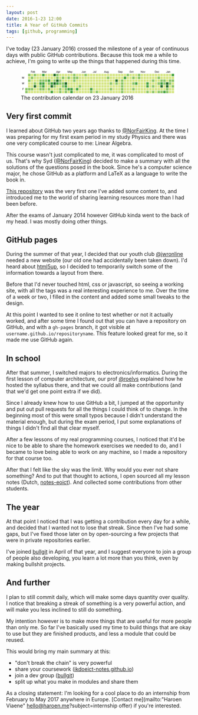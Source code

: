 ```yaml
---
layout: post
date: 2016-1-23 12:00
title: A Year of GitHub Commits
tags: [github, programming]
---
```

I've today (23 January 2016) crossed the milestone of a year of continuous days with public GitHub contributions. Because this took me a while to achieve, I'm going to write up the things that happened during this time.

<figure>
  <img src="/assets/contribution-graph-01-23.svg" alt="github contribution graph">
  <figcaption>The contribution calendar on 23 January 2016</figcaption>
</figure>

## Very first commit

I learned about GitHub two years ago thanks to [@NorFairKing](https://github.com/NorFairKing). At the time I was preparing for my first exam period in my study Physics and there was one very complicated course to me: Linear Algebra.

This course wasn't just complicated to me, it was complicated to most of us. That's why Syd ([@NorFairKing](https://github.com/NorFairKing)) decided to make a summary with all the solutions of the questions posed in the book. Since he's a computer science major, he chose GitHub as a platform and LaTeX as a language to write the book in.

[This repository](https://github.com/NorFairKing/lineairealgebra) was the very first one I've added some content to, and introduced me to the world of sharing learning resources more than I had been before.

After the exams of January 2014 however GitHub kinda went to the back of my head. I was mostly doing other things.

## GitHub pages

During the summer of that year, I decided that our youth club [@jwronline](https://github.com/jwronline) needed a new website (our old one had accidentally been taken down). I'd heard about [html5up](http://html5up.net), so I decided to temporarily switch some of the information towards a layout from there.

Before that I'd never touched html, css or javascript, so seeing a working site, with all the tags was a real interesting experience to me. Over the time of a week or two, I filled in the content and added some small tweaks to the design.

At this point I wanted to see it online to test whether or not it actually worked, and after some time I found out that you can have a repository on GitHub, and with a `gh-pages` branch, it got visible at `username.github.io/repositoryname`. This feature looked great for me, so it made me use GitHub again.

## In school

After that summer, I switched majors to electronics/informatics. During the first lesson of computer architecture, our prof [@roelvs](https://github.com/roelvs) explained how he hosted the syllabus there, and that we could all make contributions (and that we'd get one point extra if we did).

Since I already knew how to use GitHub a bit, I jumped at the opportunity and put out pull requests for all the things I could think of to change. In the beginning most of this were small typos because I didn't understand the material enough, but during the exam period, I put some explanations of things I didn't find all that clear myself.

After a few lessons of my real programming courses, I noticed that it'd be nice to be able to share the homework exercises we needed to do, and I became to love being able to work on any machine, so I made a repository for that course too.

After that I felt like the sky was the limit. Why would you ever not share something? And to put that thought to actions, I open sourced all my lesson notes (Dutch, [notes-eoict](https://github.com/haroenv/notes-eoict)). And collected some contributions from other students.

## The year

At that point I noticed that I was getting a contribution every day for a while, and decided that I wanted not to lose that streak. Since then I've had some gaps, but I've fixed those later on by open-sourcing a few projects that were in private repositories earlier.

I've joined [bullgit](https://bullg.it) in April of that year, and I suggest everyone to join a group of people also developing, you learn a lot more than you think, even by making bullshit projects.

## And further

I plan to still commit daily, which will make some days quantity over quality. I notice that breaking a streak of something is a very powerful action, and will make you less inclined to still do something.

My intention however is to make more things that are useful for more people than only me. So far I've basically used my time to build things that are okay to use but they are finished products, and less a module that could be reused.

This would bring my main summary at this:

* "don't break the chain" is very powerful
* share your coursework ([ikdoeict-notes.github.io](https://ikdoeict-notes.github.io))
* join a dev group ([bullgit](https://bullg.it))
* split up what you make in modules and share them

As a closing statement: I'm looking for a cool place to do an internship from February to May 2017 anywhere in Europe. [Contact me](mailto:"Haroen Viaene" <hello@haroen.me>?subject=internship offer) if you're interested.
